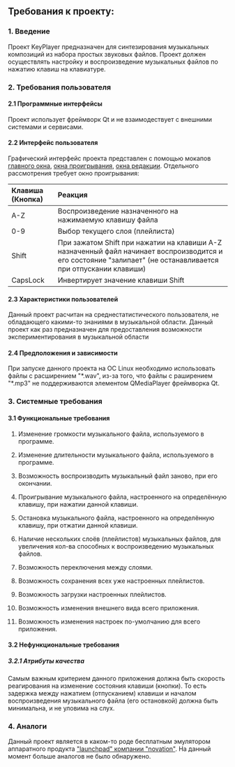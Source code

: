 ## Требования к проекту:

### 1. Введение
Проект KeyPlayer предназначен для синтезирования музыкальных композиций из набора простых звуковых файлов. Проект должен осуществлять настройку и воспроизведение музыкальных файлов по нажатию клавиш на клавиатуре.


### 2. Требования пользователя
#### 2.1 Программные интерфейсы
Проект использует фреймворк Qt и не взаимодествует с внешними системами и сервисами.
#### 2.2 Интерфейс пользователя
Графический интерфейс проекта представлен с помощью мокапов [главного окна](https://fyodorovaleksej.github.io/KeyPlayer/KeyPlayerMocups/MainWindow.png), [окна проигрывания](https://fyodorovaleksej.github.io/KeyPlayer/KeyPlayerMocups/PlayWindow.png), [окна редакции](https://fyodorovaleksej.github.io/KeyPlayer/KeyPlayerMocups/EditDialog.png). Отдельного рассмотрения требует окно проигрывания:

|Клавиша (Кнопка)|Реакция|
|:---|:---|
|A-Z|Воспроизведение назначенного на нажимаемую клавишу файла|
|0-9|Выбор текущего слоя (плейлиста)|
|Shift|При зажатом Shift при нажатии на клавиши A-Z назначенный файл начинает воспроизводится и его состояние "залипает" (не останавливается при отпускании клавиши)|
|CapsLock|Инвертирует значение клавиши Shift|

#### 2.3 Характеристики пользователей
Данный проект расчитан на среднестатистического пользователя, не обладающего какими-то знаниями в музыкальной области. Данный проект как раз предназначен для предоставления возможности экспериментирования в музыкальной области
#### 2.4 Предположения и зависимости
При запуске данного проекта на ОС Linux необходимо использовать файлы с расширением "\*.wav", из-за того, что файлы с раширением "\*.mp3" не поддерживаются элементом QMediaPlayer фреймворка Qt.


### 3. Системные требования
#### 3.1 Функциональные требования
1) Изменение громкости музыкального файла, используемого в программе.

2) Изменение длительности музыкального файла, используемого в программе.

3) Возможность воспроизводить музыкальный файл заново, при его окончании.

4) Проигрывание музыкального файла, настроенного на определённую клавишу, при нажатии данной клавиши.

5) Остановка музыкального файла, настроенного на определённую клавишу, при отжатии данной клавиши.

6) Наличие нескольких слоёв (плейлистов) музыкальных файлов, для увеличения кол-ва способных к воспроизведению музыкальных файлов.

7) Возможность переключения между слоями.

8) Возможность сохранения всех уже настроенных плейлистов.

9) Возможность загрузки настроенных плейлистов.

10) Возможность изменения внешнего вида всего приложения.

11) Возможность изменения настроек по-умолчанию для всего приложения.

#### 3.2 Нефункциональные требования
##### 3.2.1 Атрибуты качества
Самым важным критерием данного приложения должна быть скорость реагирования на изменение состояния клавиши (кнопки). То есть задержка между нажатием (отпусканием) клавиши и началом воспроизведения музыкального файла (его остановкой) должна быть минимальна, и не уловима на слух.
### 4. Аналоги
Данный проект является в каком-то роде бесплатным эмулятором аппаратного продукта ["launchpad" компании "novation"](https://www.soundonsound.com/news/we-have-lift?NewsID=12084). На данный момент больше аналогов не было обнаружено.
